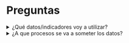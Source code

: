 # Preguntas
<details>
<summary> ¿Qué datos/indicadores voy a utilizar? </summary>

La librería `python-binance` permite descargar una amplia variedad de datos de la plataforma Binance. Se pueden dividir en:

*   **Datos de Mercado (Públicos):**
    *   **Datos históricos de velas (K-lines/Candlesticks):** Datos OHLCV (Open, High, Low, Close, Volume) en diferentes intervalos de tiempo. Son la base para la mayoría de análisis técnicos y modelos de Machine Learning.
    *   **Libro de órdenes (Order Book):** Órdenes de compra y venta activas.
    *   **Trades recientes:** Últimas operaciones ejecutadas.
    *   **Datos de Ticker:** Resumen de las últimas 24h.

*   **Datos de Cuenta (Privados, requieren API Key):**
    *   Balances, historial de órdenes y trades personales.

*   **Datos de Futuros:**
    *   Datos de mercado específicos de futuros como el *funding rate* y el *open interest*.

Inicialmente, nos centraremos en los **datos históricos de velas (K-lines)** para los pares de criptomonedas de interés. Ya que son los más comunes. 

A partir de los datos OHLCV, calcularemos **indicadores técnicos** que servirán como *features* para el modelo.

**¿Por qué usar indicadores?**
Los indicadores transforman los datos de precios para resaltar patrones específicos como la tendencia, el momentum o la volatilidad. Aportan valor al darle al modelo "pistas" que no son obvias en los datos brutos.

**¿Cuántos y cuáles usar?**
La clave es la diversidad, no la cantidad. Un exceso de indicadores puede generar ruido. Un conjunto inicial sólido incluye:
*   **MACD:** Para tendencia y momentum.
*   **RSI:** Para medir la velocidad del precio (sobrecompra/sobreventa).
*   **Bandas de Bollinger:** Para medir la volatilidad.
*   **Media Móvil Simple (SMA):** Para la tendencia a largo plazo (ej. 50 o 200 periodos).

**¿Se deben conservar los datos OHLCV?**
**Sí, es fundamental.** Los datos OHLCV son la fuente de verdad. Los indicadores son derivados de ellos. Debemos proporcionar al modelo **tanto los datos OHLCV como los indicadores** para que tenga la máxima información disponible para aprender.
</details>

<details>
<summary> ¿A que procesos se va a someter los datos?</summary>

El flujo de procesamiento de datos es un pipeline estándar para preparar series temporales para Machine Learning. El orden es importante para asegurar la calidad de los datos.

1.  **Adquisición de Datos**: Descargar los datos OHLCV brutos desde la API de Binance.

2.  **Verificación de Integridad**: Comprobar que no existen "huecos" (timestamps faltantes) en la serie de datos.

3.  **Ingeniería de Características (Feature Engineering)**: Calcular los indicadores técnicos (MACD, RSI, etc.) y añadirlos como nuevas columnas.

4.  **Limpieza de Nulos (NaN)**: Los indicadores basados en ventanas (ej. una media móvil de 50 periodos) crearán valores nulos en las primeras filas. Estas filas deben ser eliminadas ya que no pueden ser utilizadas por el modelo.

5.  **Normalización / Estandarización**: Escalar todas las características numéricas (OHLCV e indicadores) a un rango común. Esto es fundamental porque los modelos de ML son sensibles a la escala de los datos. Características con magnitudes muy diferentes (ej. precio en 50,000 vs. RSI en 70) pueden sesgar el aprendizaje.

    **¿Qué método usar?**
    *   **`MinMaxScaler` (Normalización a [0, 1])**: Es muy sensible a valores atípicos (*outliers*). Un solo pico extremo en los datos puede distorsionar la escala para el resto de los puntos.
    *   **`StandardScaler` (Estandarización)**: Transforma los datos para que tengan una media de 0 y desviación estándar de 1. Es mucho más robusto frente a outliers, lo que lo convierte en la **opción recomendada para datos financieros**.

    **Procedimiento Crítico para Evitar Fuga de Datos (Data Leakage):**
    1.  **Dividir los datos** en conjuntos de entrenamiento, validación y prueba.
    2.  **Ajustar el escalador (`fit`)** usando **únicamente** los datos de **entrenamiento**.
    3.  **Transformar (`transform`)** todos los conjuntos (entrenamiento, validación y prueba) con el escalador ya ajustado.

Este pipeline asegura que el modelo reciba datos limpios, enriquecidos y en un formato óptimo para el entrenamiento.

Ademśa, es útil mantener la columna de precios duplicada, sin hacerle la normalización. Ya que se usará para calcular stoploss y otras cosas en el entorno.

</details>